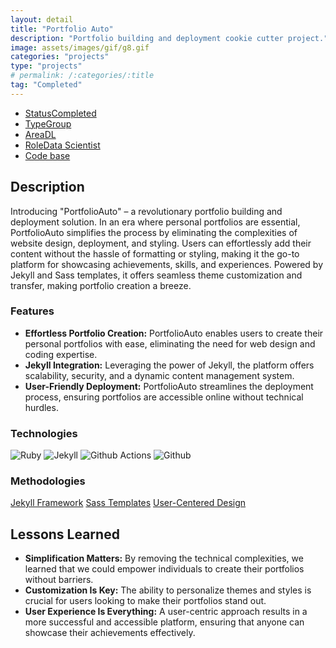 ```yaml
---
layout: detail
title: "Portfolio Auto"
description: "Portfolio building and deployment cookie cutter project."
image: assets/images/gif/g8.gif
categories: "projects"
type: "projects"
# permalink: /:categories/:title
tag: "Completed"
---
```


<div id="main">
	<section id='second'>
		<div class="inner no-padding">
			<div class="tag-container">
                    <ul class="actions">
                        <li><a href="#" class="button special small disable">Status</a><a href="#" class="button small disable">Completed</a></li>
                        <li><a href="#" class="button special small disable">Type</a><a href="#" class="button small disable">Group</a></li>
                        <li><a href="#" class="button special small disable">Area</a><a href="#" class="button small disable">DL</a></li>
						<li><a href="#" class="button special small disable">Role</a><a href="#" class="button small disable">Data Scientist</a></li>
						<li><a href="#" class="button special small disable"><i class="fab fa-github"></i></a><a href="#link" class="button small">Code base</a></li>
                    </ul>
            </div>
			<div>
				<h2>Description</h2>
				<p>Introducing "PortfolioAuto" – a revolutionary portfolio building and deployment solution. In an era where personal portfolios are essential, PortfolioAuto simplifies the process by eliminating the complexities of website design, deployment, and styling. Users can effortlessly add their content without the hassle of formatting or styling, making it the go-to platform for showcasing achievements, skills, and experiences. Powered by Jekyll and Sass templates, it offers seamless theme customization and transfer, making portfolio creation a breeze.</p>
					<h3>Features</h3>
					<ul class='fa-ul'>
						<li><i class="fa-li fa fa-check-square"></i><b>Effortless Portfolio Creation:</b> PortfolioAuto enables users to create their personal portfolios with ease, eliminating the need for web design and coding expertise.</li>
						<li><i class="fa-li fa fa-check-square"></i><b>Jekyll Integration:</b> Leveraging the power of Jekyll, the platform offers scalability, security, and a dynamic content management system.</li>
						<li><i class="fa-li fa fa-check-square"></i><b>User-Friendly Deployment:</b> PortfolioAuto streamlines the deployment process, ensuring portfolios are accessible online without technical hurdles.</li>
					</ul>
			</div>
			<div class="row">
				<div class="6u 12u$(small)">
					<h3>Technologies</h3>
					<div class='logos-container'>
						<img src="{% link assets/images/logos/ruby.png %}" alt="Ruby" class="logos">
						<img src="{% link assets/images/logos/jekyll.png %}" alt="Jekyll" class="logos">
						<img src="{% link assets/images/logos/github_actions.png %}" alt="Github Actions" class="logos">
						<img src="{% link assets/images/logos/github.png %}" alt="Github" class="logos">
					</div>
				</div>
				<div class="6u$ 12u$(small) ">
					<h3>Methodologies</h3>
					<p>
					  <a href="#" class="button small disable">Jekyll Framework</a>
					  <a href="#" class="button small disable">Sass Templates</a>
					  <a href="#" class="button small disable">User-Centered Design</a>
					</p>
				</div>
			</div>
		</div>
	</section>
	<section id='third'>
		<div class="inner no-padding">
			<!-- <div>
				<h2>Project Visualization</h2>
				<div id="slider">  
					<div class="slides">  
					<img src="https://hhsbanner.com/wp-content/uploads/2019/03/victoria_falls-900x300.jpg" width="100%" />
					</div>
					<div class="slides">  
					<img src="https://blog.cognifit.com/wp-content/uploads/2019/11/hiking-900x300.jpg" width="100%" />
					</div>
					<div class="slides">  
					<img src="https://travelfree.info/wp-content/uploads/2018/02/croatia-waterfall-in-deep-forest-of-Cr-12755165-900x300.jpg" width="100%" />
					</div> 
					<div class="slides">  
					<img src="https://www.piemonturismo.it/site/wp-content/uploads/2014/07/13-laghi-grande.jpg" width="100%" />
					</div> 
					<div class="slides">  
					<img src="https://improvephotography.com/wp-content/uploads/2017/09/Julian-Baird-20170914-3-900px.jpg" width="100%" />
					</div>  
				</div>
				<script src="{{ site.baseurl }}/assets/js/image_slider.js"></script>
			</div> -->
			<div>
				<h2>Lessons Learned</h2>
				<ul class='fa-ul'>
					<li><i class="fa-li fa fa-check-square"></i><b>Simplification Matters:</b> By removing the technical complexities, we learned that we could empower individuals to create their portfolios without barriers.</li>
					<li><i class="fa-li fa fa-check-square"></i><b>Customization Is Key:</b> The ability to personalize themes and styles is crucial for users looking to make their portfolios stand out.</li>
					<li><i class="fa-li fa fa-check-square"></i><b>User Experience Is Everything:</b> A user-centric approach results in a more successful and accessible platform, ensuring that anyone can showcase their achievements effectively.</li>
				</ul>
			</div>
		</div>
	</section>
</div>



	

